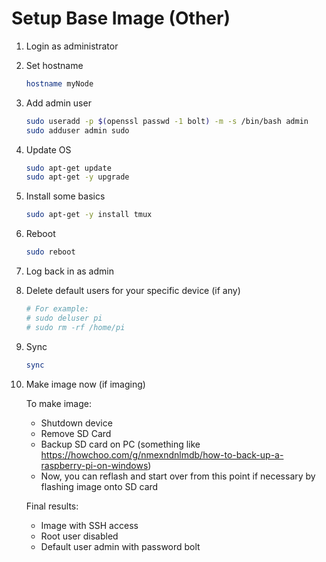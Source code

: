 # Setup Base Image (Other)

1. Login as administrator

2. Set hostname

   ```sh
   hostname myNode
   ```

3. Add admin user

   ```sh
   sudo useradd -p $(openssl passwd -1 bolt) -m -s /bin/bash admin
   sudo adduser admin sudo
   ```

4. Update OS

   ```sh
   sudo apt-get update
   sudo apt-get -y upgrade
   ```

5. Install some basics

   ```sh
   sudo apt-get -y install tmux
   ```

6. Reboot

   ```sh
   sudo reboot
   ```

7. Log back in as admin

8. Delete default users for your specific device (if any)

   ```sh
   # For example:
   # sudo deluser pi
   # sudo rm -rf /home/pi
   ```

9. Sync

   ```sh
   sync
   ```

10. Make image now (if imaging)

    To make image:
     - Shutdown device
     - Remove SD Card
     - Backup SD card on PC (something like https://howchoo.com/g/nmexndnlmdb/how-to-back-up-a-raspberry-pi-on-windows)
     - Now, you can reflash and start over from this point if necessary by flashing image onto SD card

    Final results:

     - Image with SSH access
     - Root user disabled
     - Default user admin with password bolt
